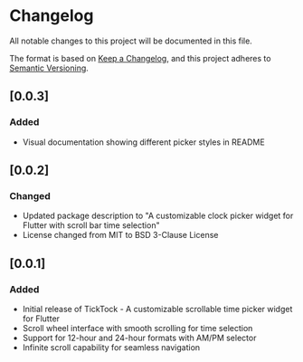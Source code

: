 # Changelog

All notable changes to this project will be documented in this file.

The format is based on [Keep a Changelog](https://keepachangelog.com/en/1.0.0/),
and this project adheres to [Semantic Versioning](https://semver.org/spec/v2.0.0.html).

## [0.0.3]

### Added
- Visual documentation showing different picker styles in README

## [0.0.2]

### Changed
- Updated package description to "A customizable clock picker widget for Flutter with scroll bar time selection"
- License changed from MIT to BSD 3-Clause License

## [0.0.1]

### Added
- Initial release of TickTock - A customizable scrollable time picker widget for Flutter
- Scroll wheel interface with smooth scrolling for time selection
- Support for 12-hour and 24-hour formats with AM/PM selector
- Infinite scroll capability for seamless navigation
